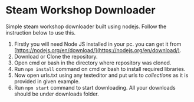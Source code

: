 # Steam Workshop Downloader
Simple steam workshop downloader built using nodejs. Follow the instruction below to use this.

1. Firstly you will need Node JS installed in your pc. you can get it from [https://nodejs.org/en/download/](https://nodejs.org/en/download/).
2. Download or Clone the repository.
3. Open cmd or bash in the directory where repository was cloned.
2. Run `npm install` command on cmd or bash to install required libraries.
3. Now open urls.txt using any texteditor and put urls to *collections* as it is provided in given example.
4. Run `npm start` command to start downloading. All your downloads should be under downloads folder.
